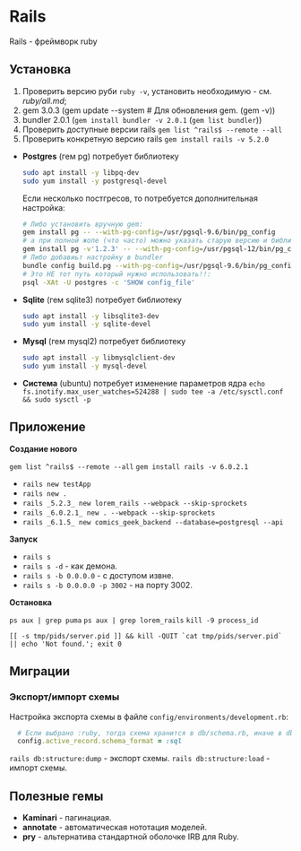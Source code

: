 # Rails

Rails - фреймворк ruby

## Установка

1. Проверить версию руби `ruby -v`, установить необходимую - см. _ruby/all.md_;
2. gem 3.0.3 (gem update --system # Для обновления gem. (gem -v))
3. bundler 2.0.1 (`gem install bundler -v 2.0.1` (`gem list bundler`))
4. Проверить доступные версии rails `gem list ^rails$ --remote --all`
5. Проверить конкретную версию rails `gem install rails -v 5.2.0`

* __Postgres__ (гем pg) потребует библиотеку
  ```bash
  sudo apt install -y libpq-dev
  sudo yum install -y postgresql-devel
  ```
  Если несколько постгресов, то потребуется дополнительная настройка:
  ```bash
  # Либо установить вручную gem:
  gem install pg -- --with-pg-config=/usr/pgsql-9.6/bin/pg_config
  # а при полной жопе (что часто) можно указать старую версию и библиотеки где:
  gem install pg -v'1.2.3' -- --with-pg-config=/usr/pgsql-12/bin/pg_config --with-pg-lib=/usr/pgsql-12/lib/
  # Либо добавиьт настройку в bundler
  bundle config build.pg --with-pg-config=/usr/pgsql-9.6/bin/pg_config
  # Это НЕ тот путь который нужно использовать!!:
  psql -XAt -U postgres -c 'SHOW config_file'
  ```
* __Sqlite__ (гем sqlite3) потребует библиотеку
  ```bash
  sudo apt install -y libsqlite3-dev
  sudo yum install -y sqlite-devel
  ```
* __Mysql__ (гем mysql2) потребует библиотеку
  ```bash
  sudo apt install -y libmysqlclient-dev
  sudo yum install -y mysql-devel
  ```
* __Система__ (ubuntu) потребует изменение параметров ядра `echo fs.inotify.max_user_watches=524288 | sudo tee -a /etc/sysctl.conf && sudo sysctl -p`


## Приложение

__Создание нового__

`gem list ^rails$ --remote --all`
`gem install rails -v 6.0.2.1`

* `rails new testApp`
* `rails new .`
* `rails _5.2.3_ new lorem_rails --webpack --skip-sprockets`
* `rails _6.0.2.1_ new . --webpack --skip-sprockets`
* `rails _6.1.5_ new comics_geek_backend --database=postgresql --api`

__Запуск__

* `rails s`
* `rails s -d` - как демона.
* `rails s -b 0.0.0.0` - с доступом извне.
* `rails s -b 0.0.0.0 -p 3002` - на порту 3002.

__Остановка__

`ps aux | grep puma`
`ps aux | grep lorem_rails`
`kill -9 process_id`

```
[[ -s tmp/pids/server.pid ]] && kill -QUIT `cat tmp/pids/server.pid` || echo 'Not found.'; exit 0
```

## Миграции

### Экспорт/импорт схемы

Настройка экспорта схемы в файле `config/environments/development.rb`:

```ruby
  # Если выбрано :ruby, тогда схема хранится в db/schema.rb, иначе в db/structure.sql
  config.active_record.schema_format = :sql
```

`rails db:structure:dump` - экспорт схемы.
`rails db:structure:load` - импорт схемы.


## Полезные гемы

* __Kaminari__ - пагинациая.
* __annotate__ - автоматическая нототация моделей.
* __pry__ - альтернатива стандартной оболочке IRB для Ruby.
